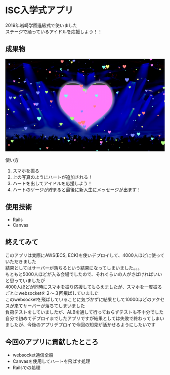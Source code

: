 # ISC入学式アプリ
2019年岩崎学園進級式で使いました  
ステージで踊っているアイドルを応援しよう！！

## 成果物
![heartApp](./image/heart.PNG)

使い方
1. スマホを振る
1. 上の写真のようにハートが追加される！
1. ハートを出してアイドルを応援しよう！
1. ハートのゲージが貯まると最後に新入生にメッセージが出ます！

## 使用技術
- Rails
- Canvas

## 終えてみて
このアプリは実際にAWS(ECS, ECK)を使いデプロイして、4000人ほどに使っていただきました  
結果としてはサーバーが落ちるという結果になってしまいました。。。  
もともと5000人ほどが入る会場でしたので、それぐらいの人がさばければいいと思っていましたが  
4000人ほどが同時にスマホを振り応援してもらえましたが、スマホを一度振るごとにwebsocketを２～３回飛ばしていました  
このwebsocketを飛ばしていることに気づかずに結果として10000ほどのアクセスが来てサーバーが落ちてしまいました  
負荷テストをしていましたが、ALBを通して行っておらずテストも不十分でした
自分で初めてデプロイまでしたアプリですが結果としては失敗で終わってしまいましたが、今後のアプリデプロイで今回の知見が活かせるようにしたいです

## 今回のアプリに貢献したところ
- websocket通信全般
- Canvasを使用してハートを飛ばす処理
- Railsでの処理